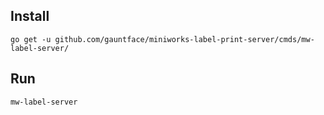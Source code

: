 ## Install

```shell
go get -u github.com/gauntface/miniworks-label-print-server/cmds/mw-label-server/
```

## Run

```shell
mw-label-server
```